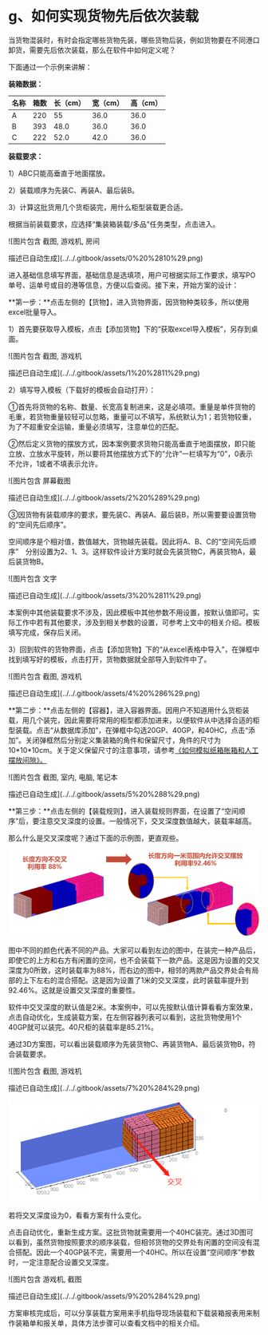 # g、如何实现货物先后依次装载

当货物混装时，有时会指定哪些货物先装，哪些货物后装，例如货物要在不同港口卸货，需要先后依次装载，那么在软件中如何定义呢？

下面通过一个示例来讲解：

**装箱数据：**

| 名称 | 箱数 | 长（cm） | 宽（cm） | 高（cm） |
| :--- | :--- | :--- | :--- | :--- |
| A | 220 | 55 | 36.0 | 36.0 |
| B | 393 | 48.0 | 36.0 | 36.0 |
| C | 222 | 52.0 | 42.0 | 36.0 |

**装载要求：**

1）ABC只能高垂直于地面摆放。

2）装载顺序为先装C、再装A、最后装B。

3）计算这批货用几个货柜装完，用什么柜型装载更合适。

根据当前装载要求，应选择“集装箱装载/多品”任务类型，点击进入。

![&#x56FE;&#x7247;&#x5305;&#x542B; &#x622A;&#x56FE;, &#x6E38;&#x620F;&#x673A;, &#x623F;&#x95F4;

&#x63CF;&#x8FF0;&#x5DF2;&#x81EA;&#x52A8;&#x751F;&#x6210;](../../.gitbook/assets/0%20%2810%29.png)

进入基础信息填写界面，基础信息是选填项，用户可根据实际工作要求，填写PO单号、运单号或目的港等信息，方便以后查阅。接下来，开始方案的设计：

**第一步：**点击左侧的【货物】，进入货物界面，因货物种类较多，所以使用excel批量导入。

1）首先要获取导入模板，点击【添加货物】下的“获取excel导入模板”，另存到桌面。

![&#x56FE;&#x7247;&#x5305;&#x542B; &#x622A;&#x56FE;, &#x6E38;&#x620F;&#x673A;

&#x63CF;&#x8FF0;&#x5DF2;&#x81EA;&#x52A8;&#x751F;&#x6210;](../../.gitbook/assets/1%20%2811%29.png)

2）填写导入模板（下载好的模板会自动打开）：

①首先将货物的名称、数量、长宽高复制进来，这是必填项。重量是单件货物的毛重，若货物重量较轻可以忽略，重量可以不填写，系统默认为1；若货物较重，为了不超重安全运输，重量必须填写，注意单位的匹配。

②然后定义货物的摆放方式，因本案例要求货物只能高垂直于地面摆放，即只能立放、立放水平旋转，所以要将其他摆放方式下的“允许”一栏填写为“0”，0表示不允许，1或者不填表示允许。

![&#x56FE;&#x7247;&#x5305;&#x542B; &#x5C4F;&#x5E55;&#x622A;&#x56FE;

&#x63CF;&#x8FF0;&#x5DF2;&#x81EA;&#x52A8;&#x751F;&#x6210;](../../.gitbook/assets/2%20%289%29.png)

③因货物有装载顺序的要求，要先装C、再装A、最后装B，所以需要要设置货物的“空间先后顺序”。

空间顺序是个相对值，数值越大，货物越先装载。因此将A、B、C的“空间先后顺序”　分别设置为2、1、3。这样软件设计方案时就会先装货物C，再装货物A，最后装货物B。

![&#x56FE;&#x7247;&#x5305;&#x542B; &#x6587;&#x5B57;

&#x63CF;&#x8FF0;&#x5DF2;&#x81EA;&#x52A8;&#x751F;&#x6210;](../../.gitbook/assets/3%20%2811%29.png)

本案例中其他装载要求不涉及，因此模板中其他参数不用设置，按默认值即可。实际工作中若有其他要求，涉及到相关参数的设置，可参考上文中的相关介绍。模板填写完成，保存后关闭。

3）回到软件的货物界面，点击【添加货物】下的“从excel表格中导入”，在弹框中找到填写好的模板，点击打开，货物数据就全部导入到软件中了。

![&#x56FE;&#x7247;&#x5305;&#x542B; &#x622A;&#x56FE;, &#x6E38;&#x620F;&#x673A;

&#x63CF;&#x8FF0;&#x5DF2;&#x81EA;&#x52A8;&#x751F;&#x6210;](../../.gitbook/assets/4%20%286%29.png)

**第二步：**点击左侧的【容器】，进入容器界面。因用户不知道用什么货柜装载，用几个装完，因此需要将常用的柜型都添加进来，以便软件从中选择合适的柜型装载。点击“从数据库添加”，在弹框中勾选20GP、40GP，和40HC，点击“添加”。关闭弹框然后分别定义集装箱的角件和保留尺寸，角件的尺寸为10\*10\*10cm。关于定义保留尺寸的注意事项，请参考[《如何模拟纸箱胀箱和人工摆放间隙》。]()

![&#x56FE;&#x7247;&#x5305;&#x542B; &#x622A;&#x56FE;, &#x5BA4;&#x5185;, &#x7535;&#x8111;, &#x7B14;&#x8BB0;&#x672C;

&#x63CF;&#x8FF0;&#x5DF2;&#x81EA;&#x52A8;&#x751F;&#x6210;](../../.gitbook/assets/5%20%288%29.png)

**第三步：**点击左侧的【装载规则】，进入装载规则界面，在设置了“空间顺序”后，要注意交叉深度的设置。一般情况下，交叉深度数值越大，装载率越高。

那么什么是交叉深度呢？通过下面的示例图，更直观些。

![](../../.gitbook/assets/6%20%287%29.png)

图中不同的颜色代表不同的产品。大家可以看到左边的图中，在装完一种产品后，即使它的上方和右方有闲置的空间，也不会装载下一款产品。这是因为设置的交叉深度为0所致，这时装载率为88%，而右边的图中，相邻的两款产品交界处会有局部的上下左右的混合搭配。这是因为设置了1米的交叉深度，此时装载率提升到92.46%。这就是设置交叉深度的重要性。

软件中交叉深度的默认值是2米。本案例中，可以先按默认值计算看看方案效果，点击自动优化，生成装载方案，在左侧容器列表可以看到，这批货物使用1个40GP就可以装完。40尺柜的装载率是85.21%。

通过3D方案图，可以看出装载顺序为先装货物C、再装货物A、最后装货物B，符合装载要求。

![&#x56FE;&#x7247;&#x5305;&#x542B; &#x622A;&#x56FE;, &#x6E38;&#x620F;&#x673A;

&#x63CF;&#x8FF0;&#x5DF2;&#x81EA;&#x52A8;&#x751F;&#x6210;](../../.gitbook/assets/7%20%284%29.png)

![](../../.gitbook/assets/8%20%282%29.png)

若将交叉深度设为0，看看方案有什么变化。

点击自动优化，重新生成方案。这批货物就需要用一个40HC装完。通过3D图可以看到，虽然货物按照要求的顺序装载，但相邻货物的交界处有闲置的空间没有混合搭配。因此一个40GP装不完，需要用一个40HC。所以在设置“空间顺序”参数时，一定注意配合设置交叉深度。

![&#x56FE;&#x7247;&#x5305;&#x542B; &#x6E38;&#x620F;&#x673A;, &#x622A;&#x56FE;

&#x63CF;&#x8FF0;&#x5DF2;&#x81EA;&#x52A8;&#x751F;&#x6210;](../../.gitbook/assets/9%20%284%29.png)

方案审核完成后，可以分享装载方案用来手机指导现场装载和下载装箱报表用来制作装箱单和报关单，具体方法步骤可以查看文档中的相关介绍。

